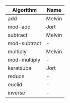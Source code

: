 | Algorithm    | Name        |
|--------------|-------------|
| add          | Melvin      |
| mod-add      | Jort        |
| subtract     | Melvin      |
| mod-subtract | -           |
| multiply     | Melvin      |
| mod-multiply | -           |
| karatsuba    | Jort        |
| reduce       | -           |
| euclid       | -           |
| inverse      | -           |